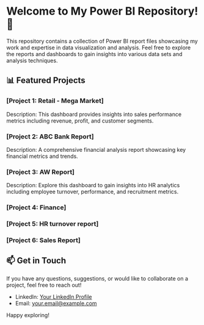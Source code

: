 # Welcome to My Power BI Repository! 👋

This repository contains a collection of Power BI report files showcasing my work and expertise in data visualization and analysis. Feel free to explore the reports and dashboards to gain insights into various data sets and analysis techniques.

## 📊 Featured Projects

### [Project 1: Retail - Mega Market]
Description: This dashboard provides insights into sales performance metrics including revenue, profit, and customer segments.

### [Project 2: ABC Bank Report]
Description: A comprehensive financial analysis report showcasing key financial metrics and trends.

### [Project 3: AW Report]
Description: Explore this dashboard to gain insights into HR analytics including employee turnover, performance, and recruitment metrics.

### [Project 4: Finance]

### [Project 5: HR turnover report]

### [Project 6: Sales Report]

## 📫 Get in Touch

If you have any questions, suggestions, or would like to collaborate on a project, feel free to reach out!

- LinkedIn: [Your LinkedIn Profile](https://www.linkedin.com/in/yourprofile)
- Email: your.email@example.com

Happy exploring!

